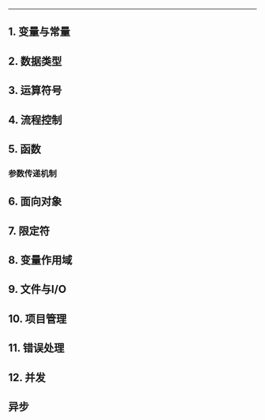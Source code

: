 

---

## 1. 变量与常量

## 2. 数据类型

## 3. 运算符号

## 4. 流程控制

## 5. 函数

### 参数传递机制

## 6. 面向对象
## 7. 限定符

## 8. 变量作用域

## 9. 文件与I/O
## 10. 项目管理

## 11. 错误处理

## 12. 并发

## 异步


